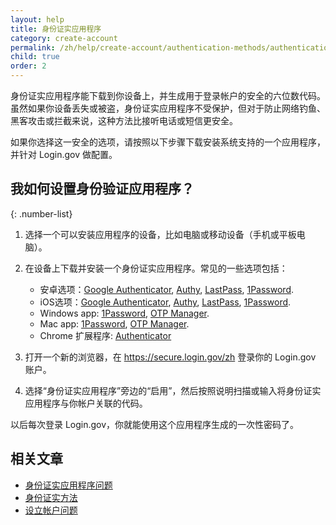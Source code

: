 ```yaml
---
layout: help
title: 身份证实应用程序
category: create-account
permalink: /zh/help/create-account/authentication-methods/authentication-application/
child: true
order: 2
---
```


身份证实应用程序能下载到你设备上，并生成用于登录帐户的安全的六位数代码。虽然如果你设备丢失或被盗，身份证实应用程序不受保护，但对于防止网络钓鱼、黑客攻击或拦截来说，这种方法比接听电话或短信更安全。

如果你选择这一安全的选项，请按照以下步骤下载安装系统支持的一个应用程序，并针对 Login.gov 做配置。

## 我如何设置身份验证应用程序？

{: .number-list}

1. 选择一个可以安装应用程序的设备，比如电脑或移动设备（手机或平板电脑）。

2. 在设备上下载并安装一个身份证实应用程序。常见的一些选项包括：
   * 安卓选项：[Google Authenticator](https://play.google.com/store/apps/details?id=com.google.android.apps.authenticator2&hl=en), [Authy](https://authy.com/), [LastPass](https://lastpass.com/), [1Password](https://1password.com/).
   * iOS选项：[Google Authenticator](https://itunes.apple.com/us/app/google-authenticator/id388497605?mt=8), [Authy](https://authy.com/), [LastPass](https://lastpass.com/), [1Password](https://1password.com/).
   * Windows app: [1Password](https://1password.com/), [OTP Manager](https://apps.microsoft.com/detail/9nblggh6hngn?hl=zh-cn&gl=US).
   * Mac app: [1Password](https://1password.com/), [OTP Manager](https://itunes.apple.com/us/app/otp-manager/id928941247?mt=12).
   * Chrome 扩展程序: [Authenticator](https://chrome.google.com/webstore/detail/authenticator/bhghoamapcdpbohphigoooaddinpkbai?hl=en)

3. 打开一个新的浏览器，在 <https://secure.login.gov/zh> 登录你的 Login.gov 账户。

4. 选择“身份证实应用程序”旁边的“启用”，然后按照说明扫描或输入将身份证实应用程序与你帐户关联的代码。

以后每次登录 Login.gov，你就能使用这个应用程序生成的一次性密码了。


## 相关文章

* [身份证实应用程序问题](/zh/help/trouble-signing-in/authentication/issues-with-authentication-application/)
* [身份证实方法](/zh/help/create-account/authentication-methods/)
* [设立帐户问题](/zh/help/create-account/issues-creating-an-account/)
